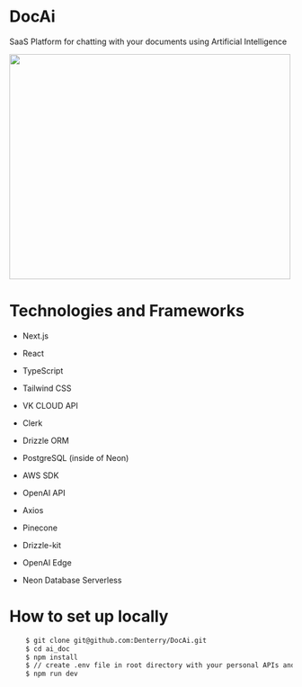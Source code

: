 # DocAi
SaaS Platform for chatting with your documents using Artificial Intelligence

<img src="https://i.pinimg.com/originals/a6/b7/9e/a6b79e20fee0f577186c10e94de0b850.webp" width="500" height="400" />

# Technologies and Frameworks
- Next.js
- React
- TypeScript
- Tailwind CSS
- VK CLOUD API
- Clerk
- Drizzle ORM
- PostgreSQL (inside of Neon)
- AWS SDK
- OpenAI API
- Axios
- Pinecone
- Drizzle-kit
- OpenAI Edge

- Neon Database Serverless

# How to set up locally
```bash
    $ git clone git@github.com:Denterry/DocAi.git
    $ cd ai_doc
    $ npm install
    $ // create .env file in root directory with your personal APIs and specific URLs
    $ npm run dev
```
